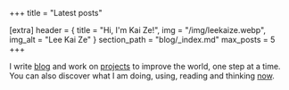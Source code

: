 +++
title = "Latest posts"

[extra]
header = { title = "Hi, I'm Kai Ze!", img = "/img/leekaize.webp", img_alt = "Lee Kai Ze" }
section_path = "blog/_index.md"
max_posts = 5
+++

I write [blog](./blog) and work on [projects](./projects) to improve the world, one step at a time. You can also discover what I am doing, using, reading and thinking [now](./now).

